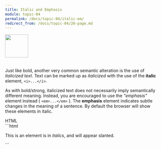 ```yaml
---
title: Italic and Emphasis
module: topic-04
permalink: /docs/topic-04/italic-em/
redirect_from: /docs/topic-04/26-page.md
---
```


<img src="./../../../img/arrow-divider.svg" style="width: 75px; border: none; margin: 0px 0 20px 0" />

Just like bold, another very common semantic alteration is the use of _italicized text_. Text can be marked up as _italicized_ with the use of the **italic** element, `<i>...</i>`.

As with bold/strong, italicized text does not necessarily imply semantically different meaning. Instead, you are encouraged to use the _"emphasis"_ element instead ( `<em>...</em>` ). The **emphasis** element indicates subtle changes in the meaning of a sentence. By default the browser will show these elements in italic.

<div id="code-heading">HTML</div>
```html
<p>This is an element is in <i>italics</i>, and will appear slanted.</p>
```

<div class="codepen-embed">
  <p data-height="400" data-theme-id="30567" data-slug-hash="zEveXE" data-default-tab="html,result" data-user="Media-Ed-Online" data-embed-version="2" data-pen-title="Topic-04: Semantic HTML Pt. 1" class="codepen"></p>
</div>
